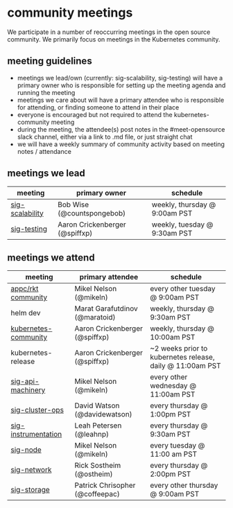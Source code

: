 # community meetings

We participate in a number of reoccurring meetings in the open source community.  We primarily focus on meetings in the Kubernetes community.

## meeting guidelines

- meetings we lead/own (currently: sig-scalability, sig-testing) will have a primary owner who is responsible for setting up the meeting agenda and running the meeting
- meetings we care about will have a primary attendee who is responsible for attending, or finding someone to attend in their place
- everyone is encouraged but not required to attend the kubernetes-community meeting
- during the meeting, the attendee(s) post notes in the #meet-opensource slack channel, either via a link to .md file, or just straight chat
- we will have a weekly summary of community activity based on meeting notes / attendance

## meetings we lead

| meeting | primary owner | schedule |
| --- | --- | --- |
| [sig-scalability](https://github.com/kubernetes/community/tree/master/sig-scalability) | Bob Wise (@countspongebob) | weekly, thursday @ 9:00am PST |
| [sig-testing](https://github.com/kubernetes/community/tree/master/sig-testing) | Aaron Crickenberger (@spiffxp) | weekly, tuesday @ 9:30am PST |

## meetings we attend

| meeting | primary attendee | schedule |
| --- | --- | --- |
| [appc/rkt community](https://goo.gl/rJ6kRy) | Mikel Nelson (@mikeln) | every other tuesday @ 9:00am PST |
| helm dev | Marat Garafutdinov (@maratoid) | weekly, thursday @ 9:30am PST |
| [kubernetes-community](https://github.com/kubernetes/community/tree/master/community) | Aaron Crickenberger (@spiffxp) | weekly, thursday @ 10:00am PST |
| kubernetes-release | Aaron Crickenberger (@spiffxp) | ~2 weeks prior to kubernetes release, daily @ 11:00am PST | 
| [sig-api-machinery](https://github.com/kubernetes/community/tree/master/sig-api-machinery) | Mikel Nelson (@mikeln) | every other wednesday @ 11:00am PST |
| [sig-cluster-ops](https://github.com/kubernetes/community/tree/master/sig-cluster-ops) | David Watson (@davidewatson) | every thursday @ 1:00pm PST |
| [sig-instrumentation](https://github.com/kubernetes/community/tree/master/sig-cluster-ops) | Leah Petersen (@leahnp) | every thursday @ 9:30am PST |
| [sig-node](https://github.com/kubernetes/community/tree/master/sig-node) | Mikel Nelson (@mikeln) | every tuesday @ 11:00 am PST |
| [sig-network](https://github.com/kubernetes/community/tree/master/sig-network) | Rick Sostheim (@ostheim) | every thursday @ 2:00pm PST |
| [sig-storage](https://github.com/kubernetes/community/tree/master/sig-storage) | Patrick Chrisopher (@coffeepac) | every other thursday @ 9:00am PST |
